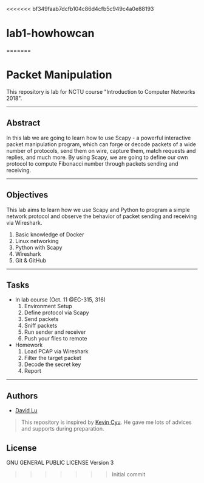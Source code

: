 <<<<<<< bf349faab7dcfb104c86d4cfb5c949c4a0e88193
# lab1-howhowcan
=======
# Packet Manipulation

This repository is lab for NCTU course "Introduction to Computer Networks 2018".

---
## Abstract

In this lab we are going to learn how to use Scapy - a powerful interactive packet manipulation program, which can forge or decode packets of a wide number of protocols, send them on wire, capture them, match requests and replies, and much more. By using Scapy, we are going to define our own protocol to compute Fibonacci number through packets sending and receiving.

---
## Objectives

This lab aims to learn how we use Scapy and Python to program a simple network protocol and observe the behavior of packet sending and receiving via Wireshark.

1. Basic knowledge of Docker
2. Linux networking
3. Python with Scapy
4. Wireshark
5. Git & GitHub

---
## Tasks

* In lab course (Oct. 11 @EC-315, 316)
    1. Environment Setup
    2. Define protocol via Scapy
    3. Send packets
    4. Sniff packets
    5. Run sender and receiver
    6. Push your files to remote
* Homework
    1. Load PCAP via Wireshark
    2. Filter the target packet
    3. Decode the secret key
    4. Report

---
## Authors

* [David Lu](https://github.com/yungshenglu)

> This repository is inspired by [Kevin Cyu](https://github.com/kevinbird61). He gave me lots of advices and supports during preparation.

## License

GNU GENERAL PUBLIC LICENSE Version 3
>>>>>>> Initial commit
